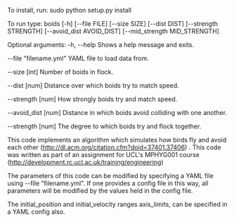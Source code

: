 To install, run: sudo python setup.py install

To run type: boids  [-h]
                    [--file FILE]
                    [--size SIZE]
                    [--dist DIST]
                    [--strength STRENGTH]
                    [--avoid_dist AVOID_DIST]
                    [--mid_strength MID_STRENGTH]

Optional arguments:
  -h, --help
                        Shows a help message and exits.
  
  --file "filename.yml"
                        YAML file to load data from.
                        
  --size [int]
                        Number of boids in flock.
  
  --dist [num]
                        Distance over which boids try to match speed.
                        
  --strength [num]
                        How strongly boids try and match speed.
                        
  --avoid_dist [num]
                        Distance in which boids avoid colliding with one another.
                        
  --strength [num]
                        The degree to which boids try and flock together.



This code implements an algorithm which simulates how birds fly and avoid each other
(http://dl.acm.org/citation.cfm?doid=37401.37406) . This code was written as part of 
an assignment for UCL's MPHYG001 course (http://development.rc.ucl.ac.uk/training/engineering)

The parameters of this code can be modified by specifying a YAML file using --file "filename.yml".
If one provides a config file in this way, all parameters will be modified by the values held
in the config file.

The initial_position and initial_velocity ranges axis_limits, can be specified in a YAML config also.
